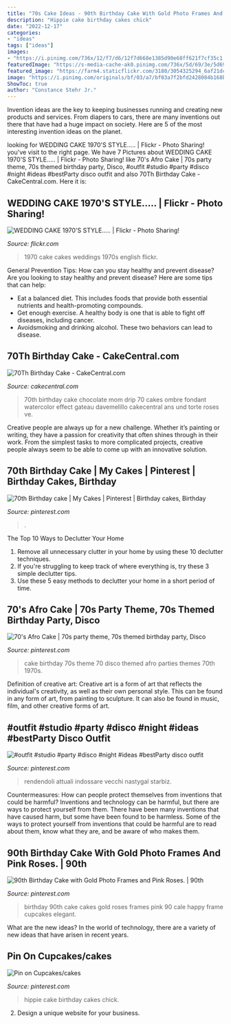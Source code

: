 ```yaml
---
title: "70s Cake Ideas - 90th Birthday Cake With Gold Photo Frames And Pink Roses."
description: "Hippie cake birthday cakes chick"
date: "2022-12-17"
categories:
- "ideas"
tags: ["ideas"]
images:
- "https://i.pinimg.com/736x/12/f7/d6/12f7d668e1385d90e68ff621f7cf35c1.jpg"
featuredImage: "https://s-media-cache-ak0.pinimg.com/736x/5d/69/3e/5d693e57cc3d516810c8449114852396.jpg"
featured_image: "https://farm4.staticflickr.com/3180/3054325294_6af21dcd50_z.jpg?zz=1"
image: "https://i.pinimg.com/originals/bf/03/a7/bf03a7f2bfd2428084b168b0b3ac23f6.jpg"
ShowToc: true
author: "Constance Stehr Jr."
---
```



Invention ideas are the key to keeping businesses running and creating new products and services. From diapers to cars, there are many inventions out there that have had a huge impact on society. Here are 5 of the most interesting invention ideas on the planet.

	

		
looking for WEDDING CAKE 1970&#039;S STYLE..... | Flickr - Photo Sharing! you've visit to the right page. We have 7 Pictures about WEDDING CAKE 1970&#039;S STYLE..... | Flickr - Photo Sharing! like 70&#039;s Afro Cake | 70s party theme, 70s themed birthday party, Disco, #outfit #studio #party #disco #night #ideas #bestParty disco outfit and also 70Th Birthday Cake - CakeCentral.com. Here it is:
		
    
## WEDDING CAKE 1970&#039;S STYLE..... | Flickr - Photo Sharing!

<img loading=lazy src="https://farm4.staticflickr.com/3180/3054325294_6af21dcd50_z.jpg?zz=1" onerror="this.onerror=null;this.src='https://tse2.mm.bing.net/th?id=OIP.ezuijLjS3maPSk79qbkDIwAAAA&amp;pid=15.1';" alt="WEDDING CAKE 1970&#039;S STYLE..... | Flickr - Photo Sharing!">

_Source: flickr.com_

>1970 cake cakes weddings 1970s english flickr. 

	

General Prevention Tips: How can you stay healthy and prevent disease?
Are you looking to stay healthy and prevent disease? Here are some tips that can help: 
- Eat a balanced diet. This includes foods that provide both essential nutrients and health-promoting compounds. 
- Get enough exercise. A healthy body is one that is able to fight off diseases, including cancer. 
- Avoidsmoking and drinking alcohol. These two behaviors can lead to disease.

    
## 70Th Birthday Cake - CakeCentral.com

<img loading=lazy src="https://cdn001.cakecentral.com/gallery/2017/11/900_70th-birthday-cake-904855Fvt0b.jpg" onerror="this.onerror=null;this.src='https://tse4.mm.bing.net/th?id=OIP._lbqvIrqXiAHwqP8GeM9ZAHaNK&amp;pid=15.1';" alt="70Th Birthday Cake - CakeCentral.com">

_Source: cakecentral.com_

>70th birthday cake chocolate mom drip 70 cakes ombre fondant watercolor effect gateau davemelillo cakecentral ans und torte roses ve. 

	

Creative people are always up for a new challenge. Whether it’s painting or writing, they have a passion for creativity that often shines through in their work. From the simplest tasks to more complicated projects, creative people always seem to be able to come up with an innovative solution.

    
## 70th Birthday Cake | My Cakes | Pinterest | Birthday Cakes, Birthday

<img loading=lazy src="https://s-media-cache-ak0.pinimg.com/736x/5d/69/3e/5d693e57cc3d516810c8449114852396.jpg" onerror="this.onerror=null;this.src='https://tse1.mm.bing.net/th?id=OIP.7R3qYPAQZml35kyeoQ0-TQHaJ3&amp;pid=15.1';" alt="70th Birthday cake | My Cakes | Pinterest | Birthday cakes, Birthday">

_Source: pinterest.com_

>. 

	

The Top 10 Ways to Declutter Your Home
1. Remove all unnecessary clutter in your home by using these 10 declutter techniques.
2. If you're struggling to keep track of where everything is, try these 3 simple declutter tips.
3. Use these 5 easy methods to declutter your home in a short period of time.

    
## 70&#039;s Afro Cake | 70s Party Theme, 70s Themed Birthday Party, Disco

<img loading=lazy src="https://i.pinimg.com/736x/12/f7/d6/12f7d668e1385d90e68ff621f7cf35c1.jpg" onerror="this.onerror=null;this.src='https://tse3.mm.bing.net/th?id=OIP.qjqx9-NTTrJiUFoa7sYTUwHaJ4&amp;pid=15.1';" alt="70&#039;s Afro Cake | 70s party theme, 70s themed birthday party, Disco">

_Source: pinterest.com_

>cake birthday 70s theme 70 disco themed afro parties themes 70th 1970s. 

	

Definition of creative art:
Creative art is a form of art that reflects the individual's creativity, as well as their own personal style. This can be found in any form of art, from painting to sculpture. It can also be found in music, film, and other creative forms of art.

    
## #outfit #studio #party #disco #night #ideas #bestParty Disco Outfit

<img loading=lazy src="https://i.pinimg.com/736x/30/7b/fb/307bfb2d4a5ca0bbcf7eb5e1cd41dbea.jpg" onerror="this.onerror=null;this.src='https://tse2.mm.bing.net/th?id=OIP.pfuncLIXXDPUd5Td1RnGLwAAAA&amp;pid=15.1';" alt="#outfit #studio #party #disco #night #ideas #bestParty disco outfit">

_Source: pinterest.com_

>rendendoli attuali indossare vecchi nastygal starbiz. 

	

Countermeasures: How can people protect themselves from inventions that could be harmful?
Inventions and technology can be harmful, but there are ways to protect yourself from them. There have been many inventions that have caused harm, but some have been found to be harmless. Some of the ways to protect yourself from inventions that could be harmful are to read about them, know what they are, and be aware of who makes them.

    
## 90th Birthday Cake With Gold Photo Frames And Pink Roses. | 90th

<img loading=lazy src="https://i.pinimg.com/736x/14/bb/07/14bb07d9c5fc1faee89ca0c512274cb3--th-birthday-cakes--birthday.jpg" onerror="this.onerror=null;this.src='https://tse3.mm.bing.net/th?id=OIP.LZkhz8iHmEbq-04VVD3GvQHaJ3&amp;pid=15.1';" alt="90th Birthday Cake with Gold Photo Frames and Pink Roses. | 90th">

_Source: pinterest.com_

>birthday 90th cake cakes gold roses frames pink 90 cale happy frame cupcakes elegant. 

	

What are the new ideas?
In the world of technology, there are a variety of new ideas that have arisen in recent years.

    
## Pin On Cupcakes/cakes

<img loading=lazy src="https://i.pinimg.com/originals/bf/03/a7/bf03a7f2bfd2428084b168b0b3ac23f6.jpg" onerror="this.onerror=null;this.src='https://tse2.mm.bing.net/th?id=OIP.VGGzGz-lPTnLzTaJTymxrQHaJ6&amp;pid=15.1';" alt="Pin on Cupcakes/cakes">

_Source: pinterest.com_

>hippie cake birthday cakes chick. 

	

2. Design a unique website for your business.

